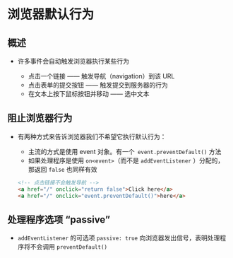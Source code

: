 # 浏览器默认行为

## 概述

+ 许多事件会自动触发浏览器执行某些行为

  + 点击一个链接 —— 触发导航（navigation）到该 URL
  + 点击表单的提交按钮 —— 触发提交到服务器的行为
  + 在文本上按下鼠标按钮并移动 —— 选中文本

## 阻止浏览器行为

+ 有两种方式来告诉浏览器我们不希望它执行默认行为：

  + 主流的方式是使用 event 对象。有一个` event.preventDefault()` 方法
  + 如果处理程序是使用 `on<event>`（而不是 `addEventListener` ）分配的，那返回 `false` 也同样有效

  ```html
  <!-- 点击链接不会触发导航 -->
  <a href="/" onclick="return false">Click here</a>
  <a href="/" onclick="event.preventDefault()">here</a>
  ```

## 处理程序选项 “passive”

+ `addEventListener` 的可选项 `passive: true` 向浏览器发出信号，表明处理程序将不会调用 `preventDefault()`






